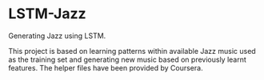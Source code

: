 # LSTM-Jazz
Generating Jazz using LSTM.

This project is based on learning patterns within available Jazz music used as the training set and generating new music based on previously learnt features. The helper files have been provided by Coursera.
